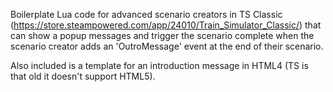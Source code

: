 Boilerplate Lua code for advanced scenario creators in TS Classic (https://store.steampowered.com/app/24010/Train_Simulator_Classic/) that can show a popup messages and trigger the scenario complete when the scenario creator adds an 'OutroMessage' event at the end of their scenario.

Also included is a template for an introduction message in HTML4 (TS is that old it doesn't support HTML5).
